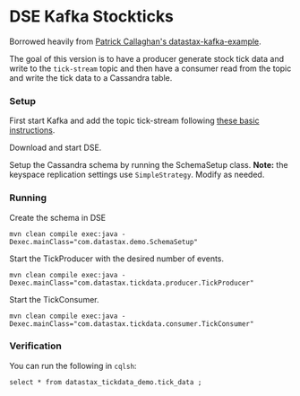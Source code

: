# DSE Kafka Stockticks

Borrowed heavily from [Patrick Callaghan's datastax-kafka-example](https://github.com/PatrickCallaghan/datastax-kafka-example).

The goal of this version is to have a producer generate stock tick data and write to the `tick-stream` topic and then
have a consumer read from the topic and write the tick data to a Cassandra table.

### Setup
First start Kafka and add the topic tick-stream following [these basic instructions](http://kafka.apache.org/quickstart).

Download and start DSE.

Setup the Cassandra schema by running the SchemaSetup class.
**Note:** the keyspace replication settings use `SimpleStrategy`.
Modify as needed.

### Running
Create the schema in DSE

    mvn clean compile exec:java -Dexec.mainClass="com.datastax.demo.SchemaSetup"

Start the TickProducer with the desired number of events.

    mvn clean compile exec:java -Dexec.mainClass="com.datastax.tickdata.producer.TickProducer"

Start the TickConsumer.

    mvn clean compile exec:java -Dexec.mainClass="com.datastax.tickdata.consumer.TickConsumer"

### Verification
You can run the following in `cqlsh`:

```$xslt
select * from datastax_tickdata_demo.tick_data ;
```
